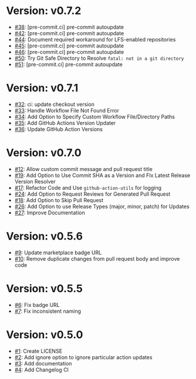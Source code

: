 # Version: v0.7.2

* [#38](https://github.com/saadmk11/github-actions-version-updater/pull/38): [pre-commit.ci] pre-commit autoupdate
* [#42](https://github.com/saadmk11/github-actions-version-updater/pull/42): [pre-commit.ci] pre-commit autoupdate
* [#44](https://github.com/saadmk11/github-actions-version-updater/pull/44): Document required workaround for LFS-enabled repositories
* [#45](https://github.com/saadmk11/github-actions-version-updater/pull/45): [pre-commit.ci] pre-commit autoupdate
* [#46](https://github.com/saadmk11/github-actions-version-updater/pull/46): [pre-commit.ci] pre-commit autoupdate
* [#50](https://github.com/saadmk11/github-actions-version-updater/pull/50): Try Git Safe Directory to Resolve `fatal: not in a git directory`
* [#51](https://github.com/saadmk11/github-actions-version-updater/pull/51): [pre-commit.ci] pre-commit autoupdate


# Version: v0.7.1

* [#32](https://github.com/saadmk11/github-actions-version-updater/pull/32): ci: update checkout version
* [#33](https://github.com/saadmk11/github-actions-version-updater/pull/33): Handle Workflow File Not Found Error
* [#34](https://github.com/saadmk11/github-actions-version-updater/pull/34): Add Option to Specify Custom Workflow File/Directory Paths
* [#35](https://github.com/saadmk11/github-actions-version-updater/pull/35): Add GitHub Actions Version Updater
* [#36](https://github.com/saadmk11/github-actions-version-updater/pull/36): Update GitHub Action Versions


# Version: v0.7.0

* [#12](https://github.com/saadmk11/github-actions-version-updater/pull/12): Allow custom commit message and pull request title
* [#19](https://github.com/saadmk11/github-actions-version-updater/pull/19): Add Option to Use Commit SHA as a Version and FIx Latest Release Version Resolver
* [#17](https://github.com/saadmk11/github-actions-version-updater/pull/17): Refactor Code and Use `github-action-utils` for logging
* [#24](https://github.com/saadmk11/github-actions-version-updater/pull/24): Add Option to Request Reviews for Generated Pull Request
* [#18](https://github.com/saadmk11/github-actions-version-updater/pull/18): Add Option to Skip Pull Request
* [#26](https://github.com/saadmk11/github-actions-version-updater/pull/26): Add Option to use Release Types (major, minor, patch) for Updates
* [#27](https://github.com/saadmk11/github-actions-version-updater/pull/27): Improve Documentation


# Version: v0.5.6

* [#9](https://github.com/saadmk11/github-actions-version-updater/pull/9): Update marketplace badge URL
* [#10](https://github.com/saadmk11/github-actions-version-updater/pull/10): Remove duplicate changes from pull request body and improve code


# Version: v0.5.5

* [#6](https://github.com/saadmk11/github-actions-version-updater/pull/6): Fix badge URL
* [#7](https://github.com/saadmk11/github-actions-version-updater/pull/7): Fix inconsistent naming


# Version: v0.5.0

* [#1](https://github.com/saadmk11/github-actions-version-updater/pull/1): Create LICENSE
* [#2](https://github.com/saadmk11/github-actions-version-updater/pull/2): Add ignore option to ignore particular action updates
* [#3](https://github.com/saadmk11/github-actions-version-updater/pull/3): Add documentation
* [#4](https://github.com/saadmk11/github-actions-version-updater/pull/4): Add Changelog CI
